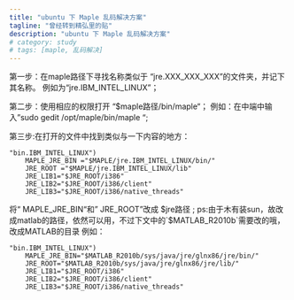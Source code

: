 ```yaml
---
title: "ubuntu 下 Maple 乱码解决方案"
tagline: "曾经转到精弘里的贴"
description: "ubuntu 下 Maple 乱码解决方案"
# category: study
# tags: [maple, 乱码解决]
---
```



第一步：在maple路径下寻找名称类似于 “jre.XXX_XXX_XXX”的文件夹，并记下其名称。
例如为“jre.IBM_INTEL_LINUX”；
 
第二步：使用相应的权限打开 “$maple路径/bin/maple“；
例如：在中端中输入”sudo gedit /opt/maple/bin/maple “;
 
第三步:在打开的文件中找到类似与一下内容的地方：
 
    "bin.IBM_INTEL_LINUX")
        MAPLE_JRE_BIN ="$MAPLE/jre.IBM_INTEL_LINUX/bin/"
        JRE_ROOT ="$MAPLE/jre.IBM_INTEL_LINUX/lib"
        JRE_LIB1="$JRE_ROOT/i386"
        JRE_LIB2="$JRE_ROOT/i386/client"
        JRE_LIB3="$JRE_ROOT/i386/native_threads"
 

将“ MAPLE_JRE_BIN“和” JRE_ROOT”改成 $jre路径 ; 
ps:由于木有装sun，故改成matlab的路径，依然可以用，不过下文中的`$MATLAB_R2010b`需要改的哦，改成MATLAB的目录
例如：

    "bin.IBM_INTEL_LINUX")
        MAPLE_JRE_BIN="$MATLAB_R2010b/sys/java/jre/glnx86/jre/bin/"
        JRE_ROOT="$MATLAB_R2010b/sys/java/jre/glnx86/jre/lib/" 
        JRE_LIB1="$JRE_ROOT/i386"
        JRE_LIB2="$JRE_ROOT/i386/client"
        JRE_LIB3="$JRE_ROOT/i386/native_threads"